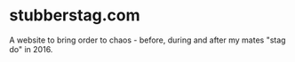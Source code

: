 # stubberstag.com
A website to bring order to chaos - before, during and after my mates "stag do" in 2016.
